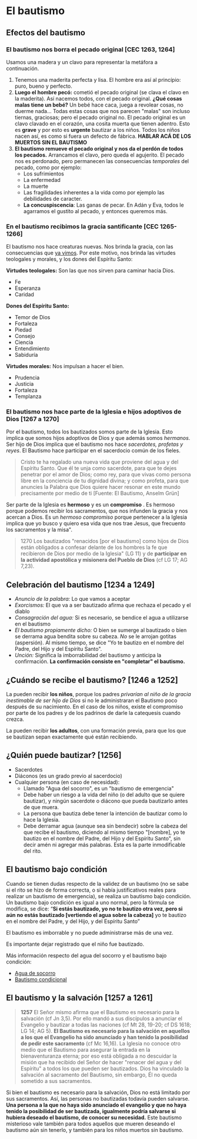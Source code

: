 # El bautismo

## Efectos del bautismo

### El bautismo nos borra el pecado original [CEC 1263, 1264]

Usamos una madera y un clavo para representar la metáfora a continuación.

 1. Tenemos una maderita perfecta y lisa. El hombre era así al princípio: puro, bueno y perfecto.
 2. **Luego el hombre pecó:** cometió el pecado original (se clava el clavo en la maderita). Así nacemos todos, con el pecado original. **¿Qué cosas malas tiene un bebé?** Un bebé hace caca, juega a revolear cosas, no duerme nada... Todas estas cosas que nos parecen "malas" son incluso tiernas, graciosas; pero el pecado original no. El pecado original es un clavo clavado en el corazón, una cosita muerta que tienen adentro. Esto es **grave** y por esto es **urgente** bautizar a los niños. Todos los niños nacen así, es como si fuera un defecto de fábrica. **HABLAR ACÁ DE LOS MUERTOS SIN EL BAUTISMO**
 3. **El bautismo remueve el pecado original y nos da el perdón de todos los pecados.** Arrancamos el clavo, pero queda el agujerito. El pecado nos es perdonado, pero permanecen las consecuencias *temporales* del pecado, como por ejemplo:
    - Los sufrimientos
    - La enfermedad
    - La muerte
    - Las fragilidades inherentes a la vida como por ejemplo las debilidades de caracter.
    - **La concuspiscencia**: Las ganas de pecar. En Adán y Eva, todos le agarramos el gustito al pecado, y entonces queremos más.

### En el bautismo recibimos la gracia santificante [CEC 1265-1266]

El bautismo nos hace creaturas nuevas. Nos brinda la gracia, con las consecuencias que [ya vimos](gracia-dones.html). Por este motivo, nos brinda las virtudes teologales y morales, y los dones del Espíritu Santo:

__Virtudes teologales:__ Son las que nos sirven para caminar hacia Dios.
 - Fe
 - Esperanza
 - Caridad

__Dones del Espíritu Santo:__ 
 - Temor de Dios
 - Fortaleza
 - Piedad
 - Consejo
 - Ciencia
 - Entendimiento
 - Sabiduría

__Virtudes morales:__ Nos impulsan a hacer el bien.
 - Prudencia
 - Justicia
 - Fortaleza
 - Templanza

### El bautismo nos hace parte de la Iglesia e hijos adoptivos de Dios [1267 a 1270]

Por el bautismo, todos los bautizados somos parte de la Iglesia. Esto implica que somos hijos adoptivos de Dios y que además somos *hermanos*. Ser hijo de Dios implica que el bautismo nos hace *sacerdotes, profetas y reyes*. El Bautismo hace participar en el sacerdocio común de los fieles.


>Cristo te ha regalado una nueva vida que proviene del agua y del Espíritu Santo. Que él te unja como sacerdote, para que te dejes penetrar por el amor de Dios; como rey, para que vivas como persona libre en la conciencia de tu dignidad divina; y como profeta, para que anuncies la Palabra que Dios quiere hacer resonar en este mundo precisamente por medio de ti
[Fuente: El Bautismo, Anselm Grün]

Ser parte de la Iglesia es **hermoso** y es un **compromiso** . Es hermoso porque podemos recibir los sacramentos, que nos infunden la gracia y nos acercan a Dios. Es un *hermoso compromiso* porque pertenecer a la Iglesia implica que yo busco y quiero esa vida que nos trae Jesus, que frecuento los sacramentos y la misa".

>1270 Los bautizados "renacidos [por el bautismo] como hijos de 
>Dios están obligados a confesar delante de los hombres la fe 
>que recibieron de Dios por medio de la Iglesia" (LG 11) y de 
>**participar en la actividad apostólica y misionera del Pueblo de Dios** (cf LG 17; AG 7,23).


## Celebración del bautismo [1234 a 1249]

 - *Anuncio de la palabra:* Lo que vamos a aceptar
 - *Exorcismos:* El que va a ser bautizado afirma que rechaza el pecado y el diablo
 - *Consagración del agua:* Si es necesario, se bendice el agua a utilizarse en el bautismo
 - *El bautismo propiamente dicho:* O bien se sumerge al bautizado o bien se derrama agua bendita sobre su cabeza. _No_ se le arrojan gotitas (aspersión). Al mismo tiempo, se dice "Yo te bautizo en el nombre del Padre, del Hijo y del Espíritu Santo".
 - *Unción:* Significa la imborrabilidad del bautismo y anticipa la confirmación. **La confirmación consiste en "completar" el bautismo.**

## ¿Cuándo se recibe el bautismo? [1246 a 1252]

La pueden recibir **los niños**, porque los padres *privarían al niño de la gracia inestimable de ser hijo de Dios* si no le administraran el Bautismo poco después de su nacimiento. En el caso de los niños, existe el compromiso por parte de los padres y de los padrinos de darle la catequesis cuando crezca.

La pueden recibir **los adultos**, con una formación previa, para que los que se bautizan sepan exactamente qué están recibiendo.

## ¿Quién puede bautizar? [1256]

 - Sacerdotes
 - Diáconos (es un grado previo al sacerdocio)
 - Cualquier persona (en caso de necesidad):
     - Llamado "Agua del socorro", es un "bautismo de emergencia"
     - Debe haber un riesgo a la vida del niño (o del adulto que se quiere bautizar), y ningún sacerdote o diácono que pueda bautizarlo antes de que muera.
     - La persona que bautiza debe tener la intención de bautizar como lo hace la Iglesia.
     - Debe derramar agua (aunque sea sin bendecir) sobre la cabeza del que recibe el bautismo, diciendo al mismo tiempo "[nombre], yo te bautizo en el nombre del Padre, del Hijo y del Espíritu Santo", sin decir amén ni agregar más palabras. Esta es la parte inmodificable del rito.

## El bautismo bajo condición

Cuando se tienen dudas respecto de la validez de un bautismo (no se sabe si el rito se hizo de forma correcta, o si había justificativos reales para realizar un bautismo de emergencia), se realiza un bautismo bajo condición. Un bautismo bajo condición es igual a uno normal, pero la fórmula se modifica, se dice: “**Si estás bautizado, yo no te bautizo otra vez, pero si aún no estás bautizado [vertiendo el agua sobre la cabeza]** yo te bautizo en el nombre del Padre, y del Hijo, y del Espíritu Santo”

El bautismo es imborrable y no puede administrarse más de una vez. 

Es importante dejar registrado que el niño fue bautizado.

Más información respecto del agua del socorro y el bautismo bajo condición:
 - [Agua de socorro](https://es.aleteia.org/2016/06/18/en-que-consiste-el-agua-de-socorro/)
 - [Bautismo condicional](https://es.aleteia.org/2014/07/27/que-es-el-bautismo-condicional/)


## El bautismo y la salvación [1257 a 1261]

>**1257** El Señor mismo afirma que el Bautismo es necesario para la salvación (cf Jn 3,5). Por ello mandó a sus discípulos a anunciar el Evangelio y bautizar a todas las naciones (cf Mt 28, 19-20; cf DS 1618; LG 14; AG 5). **El Bautismo es necesario para la salvación en aquellos a los que el Evangelio ha sido anunciado y han tenido la posibilidad de pedir este sacramento** (cf Mc 16,16). La Iglesia no conoce otro medio que el Bautismo para asegurar la entrada en la bienaventuranza eterna; por eso está obligada a no descuidar la misión que ha recibido del Señor de hacer "renacer del agua y del Espíritu" a todos los que pueden ser bautizados. Dios ha vinculado la salvación al sacramento del Bautismo, sin embargo, Él no queda sometido a sus sacramentos.

Si bien el bautismo es necesario para la salvación, Dios no está limitado por sus sacramentos. Así, las personas no bautizadas todavía pueden salvarse. **Una persona a la que no haya sido anunciado el evangelio y que no haya tenido la posibilidad de ser bautizada, igualmente podría salvarse si hubiera deseado el bautismo, de conocer su necesidad.** Este bautismo misterioso vale también para todos aquellos que mueren deseando el bautismo aún sin tenerlo, y también para los niños muertos sin bautismo.